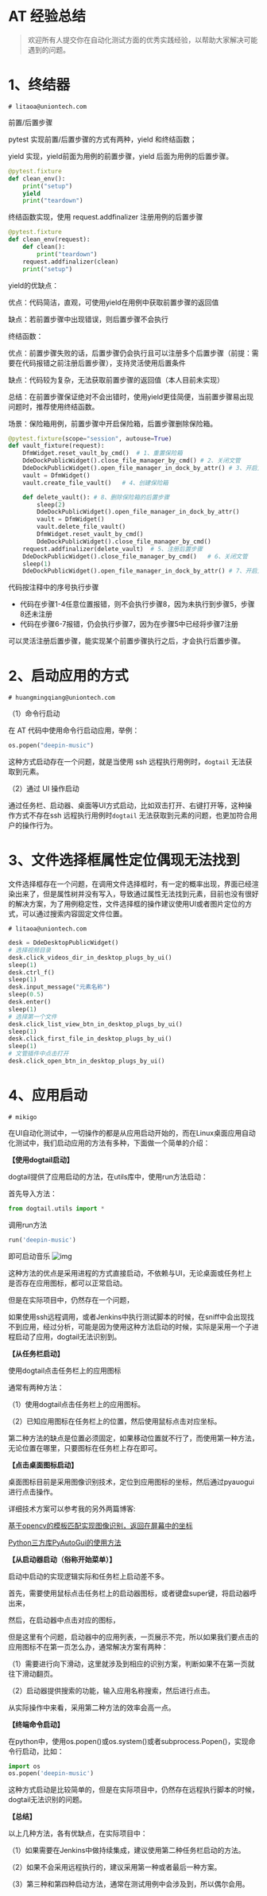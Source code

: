 # AT 经验总结

> 欢迎所有人提交你在自动化测试方面的优秀实践经验，以帮助大家解决可能遇到的问题。

# 1、终结器

```shell
# litaoa@uniontech.com
```

前置/后置步骤

pytest 实现前置/后置步骤的方式有两种，yield 和终结函数；

yield 实现，yield前面为用例的前置步骤，yield 后面为用例的后置步骤。

```python
@pytest.fixture
def clean_env():
    print("setup")
    yield
    print("teardown")
```

终结函数实现，使用 request.addfinalizer 注册用例的后置步骤

```python
@pytest.fixture
def clean_env(request):
    def clean():
        print("teardown")
    request.addfinalizer(clean)
    print("setup")
```

yield的优缺点：

优点：代码简洁，直观，可使用yield在用例中获取前置步骤的返回值

缺点：若前置步骤中出现错误，则后置步骤不会执行

终结函数：

优点：前置步骤失败的话，后置步骤仍会执行且可以注册多个后置步骤（前提：需要在代码报错之前注册后置步骤），支持灵活使用后置条件

缺点：代码较为复杂，无法获取前置步骤的返回值（本人目前未实现）

总结：在前置步骤保证绝对不会出错时，使用yield更佳简便，当前置步骤易出现问题时，推荐使用终结函数。

场景：保险箱用例，前置步骤中开启保险箱，后置步骤删除保险箱。

```python
@pytest.fixture(scope="session", autouse=True)
def vault_fixture(request):
    DfmWidget.reset_vault_by_cmd()	# 1、重置保险箱
    DdeDockPublicWidget().close_file_manager_by_cmd() # 2、关闭文管
    DdeDockPublicWidget().open_file_manager_in_dock_by_attr() # 3、开启文管
    vault = DfmWidget()
    vault.create_file_vault()	# 4、创建保险箱

    def delete_vault():	# 8、删除保险箱的后置步骤
        sleep(2)
        DdeDockPublicWidget().open_file_manager_in_dock_by_attr()
        vault = DfmWidget()
        vault.delete_file_vault()
        DfmWidget.reset_vault_by_cmd()
        DdeDockPublicWidget().close_file_manager_by_cmd()
    request.addfinalizer(delete_vault)	# 5、注册后置步骤
    DdeDockPublicWidget().close_file_manager_by_cmd()	# 6、关闭文管
    sleep(1)
    DdeDockPublicWidget().open_file_manager_in_dock_by_attr() # 7、开启文管
```

代码按注释中的序号执行步骤

- 代码在步骤1-4任意位置报错，则不会执行步骤8，因为未执行到步骤5，步骤8还未注册
- 代码在步骤6-7报错，仍会执行步骤7，因为在步骤5中已经将步骤7注册

可以灵活注册后置步骤，能实现某个前置步骤执行之后，才会执行后置步骤。

# 2、启动应用的方式

```shell
# huangmingqiang@uniontech.com
```

（1）命令行启动

在 AT 代码中使用命令行启动应用，举例：

```python
os.popen("deepin-music")
```

这种方式启动存在一个问题，就是当使用 ssh 远程执行用例时，`dogtail` 无法获取到元素。

（2）通过 UI 操作启动

通过任务栏、启动器、桌面等UI方式启动，比如双击打开、右键打开等，这种操作方式不存在ssh 远程执行用例时`dogtail` 无法获取到元素的问题，也更加符合用户的操作行为。

# 3、文件选择框属性定位偶现无法找到
文件选择框存在一个问题，在调用文件选择框时，有一定的概率出现，界面已经渲染出来了，但是属性树并没有写入，导致通过属性无法找到元素，目前也没有很好的解决方案，为了用例稳定性，文件选择框的操作建议使用UI或者图片定位的方式，可以通过搜索内容固定文件位置。

```shell
# litaoa@uniontech.com
```

```python
desk = DdeDesktopPublicWidget()
# 选择视频目录
desk.click_videos_dir_in_desktop_plugs_by_ui()
sleep(1)
desk.ctrl_f()
sleep(1)
desk.input_message("元素名称")
sleep(0.5)
desk.enter()
sleep(1)
# 选择第一个文件
desk.click_list_view_btn_in_desktop_plugs_by_ui()
sleep(1)
desk.click_first_file_in_desktop_plugs_by_ui()
sleep(1)
# 文管插件中点击打开
desk.click_open_btn_in_desktop_plugs_by_ui()
```

# 4、应用启动

```shell
# mikigo
```

在UI自动化测试中，一切操作的都是从应用启动开始的，而在Linux桌面应用自动化测试中，我们启动应用的方法有多种，下面做一个简单的介绍：

**【使用dogtail启动】**

dogtail提供了应用启动的方法，在utils库中，使用run方法启动：

首先导入方法：

```python
from dogtail.utils import *
```

调用run方法

```python
run('deepin-music')
```

即可启动音乐
![img](https://img2020.cnblogs.com/blog/1898113/202012/1898113-20201218162414410-1539488857.png)

这种方法的优点是采用进程的方式直接启动，不依赖与UI，无论桌面或任务栏上是否存在应用图标，都可以正常启动。

但是在实际项目中，仍然存在一个问题，

如果使用ssh远程调用，或者Jenkins中执行测试脚本的时候，在sniff中会出现找不到应用，经过分析，可能是因为使用这种方法启动的时候，实际是采用一个子进程启动了应用，dogtail无法识别到。

**【从任务栏启动】**

使用dogtail点击任务栏上的应用图标

通常有两种方法：

（1）使用dogtail点击任务栏上的应用图标。

（2）已知应用图标在任务栏上的位置，然后使用鼠标点击对应坐标。

第二种方法的缺点是位置必须固定，如果移动位置就不行了，而使用第一种方法，无论位置在哪里，只要图标在任务栏上存在即可。

**【点击桌面图标启动】**

桌面图标目前是采用图像识别技术，定位到应用图标的坐标，然后通过pyauogui进行点击操作。

详细技术方案可以参考我的另外两篇博客:

[基于opencv的模板匹配实现图像识别，返回在屏幕中的坐标](https://www.cnblogs.com/mikigo/p/13489143.html)

[Python三方库PyAutoGui的使用方法](https://www.cnblogs.com/mikigo/p/13182619.html)

**【从启动器启动（俗称开始菜单）】**

启动中启动的实现逻辑实际和任务栏上启动差不多。

首先，需要使用鼠标点击任务栏上的启动器图标，或者键盘super键，将启动器呼出来，

然后，在启动器中点击对应的图标，

但是这里有个问题，启动器中的应用列表，一页展示不完，所以如果我们要点击的应用图标不在第一页怎么办，通常解决方案有两种：

（1）需要进行向下滑动，这里就涉及到相应的识别方案，判断如果不在第一页就往下滑动翻页。

（2）启动器提供搜索的功能，输入应用名称搜索，然后进行点击。

从实际操作中来看，采用第二种方法的效率会高一点。

**【终端命令启动】**

在python中，使用os.popen()或os.system()或者subprocess.Popen()，实现命令行启动，比如：

```python
import os
os.popen('deepin-music')
```

这种方式启动是比较简单的，但是在实际项目中，仍然存在远程执行脚本的时候，dogtail无法识别的问题。

**【总结】**

以上几种方法，各有优缺点，在实际项目中：

（1）如果需要在Jenkins中做持续集成，建议使用第二种任务栏启动的方法。

（2）如果不会采用远程执行的，建议采用第一种或者最后一种方案。

（3）第三种和第四种启动方法，通常在测试用例中会涉及到，所以偶尔会用。